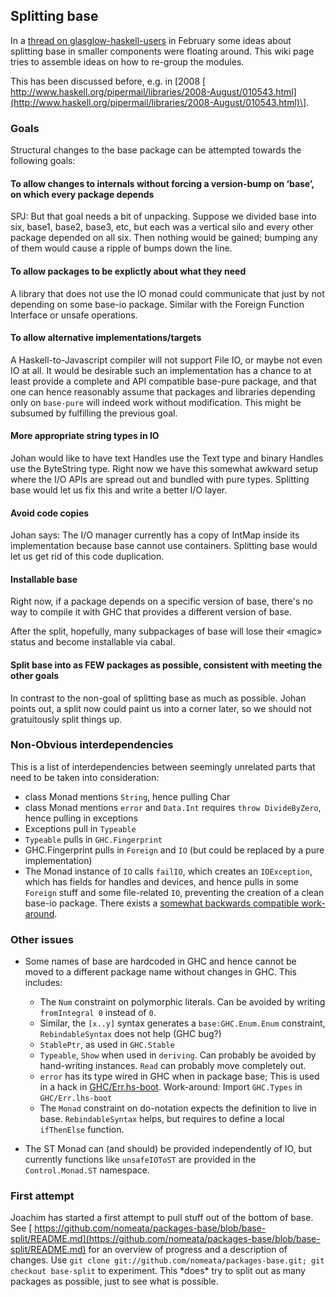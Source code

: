 ## Splitting base


In a [ thread on glasglow-haskell-users](http://www.haskell.org/pipermail/glasgow-haskell-users/2013-February/023764.html) in February some ideas about splitting base in smaller components were floating around. This wiki page tries to assemble ideas on how to re-group the modules.


This has been discussed before, e.g. in \[2008 [ http://www.haskell.org/pipermail/libraries/2008-August/010543.html](http://www.haskell.org/pipermail/libraries/2008-August/010543.html)\].

### Goals


Structural changes to the base package can be attempted towards the following goals:

#### To allow changes to internals without forcing a version-bump on ‘base’, on which every package depends


SPJ: But that goal needs a bit of unpacking. Suppose we divided base into six, base1, base2, base3, etc, but each was a vertical silo and every other package depended on all six.  Then nothing would be gained; bumping any of them would cause a ripple of bumps down the line.

#### To allow packages to be explictly about what they need


A library that does not use the IO monad could communicate that just by not depending on some base-io package. Similar with the Foreign Function Interface or unsafe operations.

#### To allow alternative implementations/targets


A Haskell-to-Javascript compiler will not support File IO, or maybe not even IO at all. It would be desirable such an implementation has a chance to at least provide a complete and API compatible base-pure package, and that one can hence reasonably assume that packages and libraries depending only on `base-pure` will indeed work without modification. This might be subsumed by fulfilling the previous goal.

#### More appropriate string types in IO


Johan would like to have text Handles use the Text type and binary Handles use the ByteString type. Right now we have this somewhat awkward setup where the I/O APIs are spread out and bundled with pure types. Splitting base would let us fix this and write a better I/O layer.

#### Avoid code copies


Johan says: The I/O manager currently has a copy of IntMap inside its implementation because base cannot use containers. Splitting base would let us get rid of this code duplication. 

#### Installable base


Right now, if a package depends on a specific version of base, there's no way to compile it with GHC that provides a different version of base.


After the split, hopefully, many subpackages of base will lose their «magic» status and become installable via cabal.

#### Split base into as FEW packages as possible, consistent with meeting the other goals


In contrast to the non-goal of splitting base as much as possible. Johan points out, a split now could paint us into a corner later, so we should not gratuitously split things up.

### Non-Obvious interdependencies


This is a list of interdependencies between seemingly unrelated parts that need to be taken into consideration:

- class Monad mentions `String`, hence pulling Char
- class Monad mentions `error` and `Data.Int` requires `throw DivideByZero`, hence pulling in exceptions
- Exceptions pull in `Typeable`
- `Typeable` pulls in `GHC.Fingerprint`
- GHC.Fingerprint pulls in `Foreign` and `IO` (but could be replaced by a pure implementation)
- The Monad instance of `IO` calls `failIO`, which creates an `IOException`, which has fields for handles and devices, and hence pulls in some `Foreign` stuff and some file-related `IO`, preventing the creation of a clean base-io package. There exists a [ somewhat backwards compatible work-around](http://www.haskell.org/pipermail/glasgow-haskell-users/2013-February/023796.html).

### Other issues

- Some names of base are hardcoded in GHC and hence cannot be moved to a different package name without changes in GHC. This includes:

  - The `Num` constraint on polymorphic literals. Can be avoided by writing `fromIntegral 0` instead of `0`.
  - Similar, the `[x..y]` syntax generates a `base:GHC.Enum.Enum` constraint, `RebindableSyntax` does not help (GHC bug?)
  - `StablePtr`, as used in `GHC.Stable`
  - `Typeable`, `Show` when used in `deriving`. Can probably be avoided by hand-writing instances. `Read` can probably move completely out.
  - `error` has its type wired in GHC when in package base; This is used in a hack in [ GHC/Err.hs-boot](https://github.com/ghc/packages-base/blob/master/GHC/Err.lhs-boot). Work-around: Import `GHC.Types` in `GHC/Err.lhs-boot`
  - The `Monad` constraint on do-notation expects the definition to live in base. `RebindableSyntax` helps, but requires to define a local `ifThenElse` function.
- The ST Monad can (and should) be provided independently of IO, but currently functions like `unsafeIOToST` are provided in the `Control.Monad.ST` namespace.

### First attempt


Joachim has started a first attempt to pull stuff out of the bottom of base. See [ https://github.com/nomeata/packages-base/blob/base-split/README.md](https://github.com/nomeata/packages-base/blob/base-split/README.md) for an overview of progress and a description of changes. Use `git clone git://github.com/nomeata/packages-base.git; git checkout base-split` to experiment. This \*does\* try to split out as many packages as possible, just to see what is possible.
